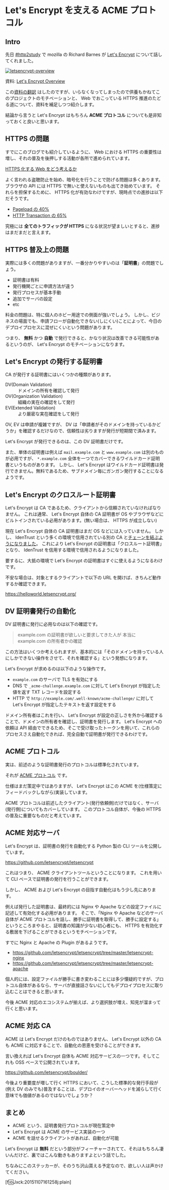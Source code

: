 # Let's Encrypt を支える ACME プロトコル

## Intro

先日 [#http2study](http://http2study.connpass.com/event/21161/) で mozilla の Richard Barnes が [Let's Encrypt](https://letsencrypt.org/) について話してくれました。


[![letsencrypt-overview](http://f.st-hatena.com/images/fotolife/J/Jxck/20151108/20151108135731.png?1446958884)](https://bifurcation.github.io/letsencrypt-overview/)



資料: [Let's Encrypt Overview](https://bifurcation.github.io/letsencrypt-overview/#/)

この[資料の翻訳](https://github.com/Jxck/letsencrypt-overview/blob/translation/index-ja.html) はしたのですが、いらなくなってしまったので供養もかねてこのプロジェクトのモチベーションと、 Web でおこっている HTTPS 推進のたどる道について、資料を補足しつつ紹介します。

結論から言うと Let's Encrypt はもちろん **ACME プロトコル** についても是非知っておくと良いと思います。


## HTTPS の問題

すでにこのブログでも紹介しているように、 Web における HTTPS の重要性は増し、それの普及を後押しする活動が各所で進められています。

[HTTPS 化する Web をどう考えるか](http://jxck.hatenablog.com/entry/web-over-https)

よく言われる盗聴防止を始め、暗号化を行うことで防げる問題は多くあります。ブラウザの API には HTTPS で無いと使えないものも出てき始めています。
それらを担保するために、 HTTPS 化が有効なわけですが、現時点での進捗は以下だそうです。

- [Pageload の 40%](https://telemetry.mozilla.org/new-pipeline/dist.html#!cumulative=0&end_date=2015-10-29&keys=__none__!__none__!__none__&max_channel_version=release%252F42&measure=HTTP_PAGELOAD_IS_SSL&min_channel_version=null&product=Firefox&sanitize=1&sort_keys=submissions&start_date=2015-10-29&table=0&trim=1&use_submission_date=0)
- [HTTP Transaction の 65%](https://telemetry.mozilla.org/new-pipeline/dist.html#!cumulative=0&end_date=2015-10-29&keys=__none__!__none__!__none__&max_channel_version=release%252F42&measure=HTTP_TRANSACTION_IS_SSL&min_channel_version=null&product=Firefox&sanitize=1&sort_keys=submissions&start_date=2015-10-29&table=0&trim=1&use_submission_date=0)

究極には **全てのトラフィックが HTTPS** になる状況が望ましいとすると、進捗はまだまだと言えます。


## HTTPS 普及上の問題

実際には多くの問題がありますが、一番分かりやすいのは「**証明書**」の問題でしょう。

- 証明書は有料
- 発行機関ごとに申請方法が違う
- 発行プロセスが基本手動
- 追加でサーバの設定
- etc


料金の問題は、特に個人のホビー用途での側面が強いでしょう。
しかし、ビジネスの場面でも、申請フローが自動化できない(しにくい)ことによって、今日のデプロイプロセスに混ぜにくいという問題があります。

つまり、 **無料** かつ **自動** で発行できると、かなり状況は改善できる可能性があるというのが、 Let's Encrypt のモチベーションになります。


## Let's Encrypt の発行する証明書

CA が発行する証明書にはいくつかの種類があります。

<dl>
  <dt>DV(Domain Validation)
  <dd>ドメインの所有を確認して発行
  <dt>OV(Organization Validation)
  <dd>組織の実在の確認をして発行
  <dt>EV(Extended Validation)
  <dd>より厳密な実在確認をして発行
</dl>


OV, EV は申請が複雑ですが、 DV は「申請者がそのドメインを持っているかどうか」を確認するだけなので、信頼性は劣りますが発行が短期間で済みます。

Let's Encrypt が発行できるのは、この DV 証明書だけです。


また、単体の証明書は例えば `mail.example.com` と `www.example.com` は別のものが必用ですが、 `*.example.com` 全体を一つでカバーできるワイルドカード証明書というものがあります。
しかし、 Let's Encrypt はワイルドカード証明書は発行できません。無料であるため、サブドメイン毎にガンガン発行することになるようです。


## Let's Encrypt のクロスルート証明書

Let's Encrypt は CA であるため、クライアントから信頼されていなければなりません。
これは通常、 Let's Encrypt 自体の CA 証明書が OS やブラウザなどにビルトインされている必用があります。(無い場合は、 HTTPS が成立しない)

現在 Let's Encrypt 自体の CA 証明書はまだ OS などには入っていません。
しかし、 IdenTrust という多くの環境で信用されている別の CA と[チェーンを結ぶようになりました](https://letsencrypt.org/2015/10/19/lets-encrypt-is-trusted.html)。
これにより Let's Encrypt の証明書は「クロスルート証明書」となり、 IdenTrust を信用する環境で信用されるようになりました。

要するに、大抵の環境で Let's Encrypt の証明書はすぐに使えるようになるわけです。

不安な場合は、対象とするクライアントで以下の URL を開けば、きちんど動作するか確認できます。

https://helloworld.letsencrypt.org/


## DV 証明書発行の自動化

DV 証明書に発行に必用なのは以下の確認です。

> example.com の証明書が欲しいと要求してきた人が
> 本当に example.com の所有者かの確認

この方法はいくつか考えられますが、基本的には「そのドメインを持っている人にしかできない操作をさせて、それを確認する」という発想になります。

Let's Encrypt が求めるのは以下のような操作です。

- `example.com` のサーバで TLS を有効にする
- DNS で `_acme-challenge.example.com` に対して Let's Encrypt が指定した値を返す TXT レコードを設定する
- HTTP で `http://example.com/.well-known/acme-challenge/` に対して Let's Encrypt が指定したテキストを返す設定をする

ドメイン所有者はこれを行い、 Let's Encrypt が設定の正しさを外から確認することで、ドメインの所有者を確認し、証明書を発行します。
Let's Encrypt への依頼は API 経由でできるため、そこで受け取ったトークンを用いて、これらのプロセスさえ自動化できれば、完全自動で証明書が発行できるわけです。


## ACME プロトコル

実は、前述のような証明書発行のプロトコルは標準化されています。


それが [ACME プロトコル](https://github.com/letsencrypt/acme-spec) です。


仕様はまだ策定中ではありますが、 Let's Encrypt はこの ACME を(仕様策定にフィードバックしながら)実装しています。

ACME プロトコルは前述したクライアント(発行依頼側)だけではなく、サーバ(発行側)についてもカバーしています。
このプロトコル自体が、今後の HTTPS の普及に重要なものだと考えています。



## ACME 対応サーバ

Let's Encrypt は、証明書の発行を自動化する Python 製の CLI ツールを公開しています。

https://github.com/letsencrypt/letsencrypt

これはつまり、 ACME クライアントツールということになります。
これを用いて CLI ベースで証明書の発行を行うことができます。

しかし、 ACME および Let's Encrypt の目指す自動化はもう少し先にあります。

例えば発行した証明書は、最終的には Nginx や Apache などの設定ファイルに記述して有効化する必用があります。
そこで、「Nginx や Apache などのサーバ自体が ACME プロトコルを話し、勝手に証明書を取得して、勝手に設定する」というところまやると、証明書の知識が少ない初心者にも、 HTTPS を有効化する敷居を下げることができるというモチベーションです。

すでに Nginx と Apache の Plugin があるようです。

- https://github.com/letsencrypt/letsencrypt/tree/master/letsencrypt-nginx
- https://github.com/letsencrypt/letsencrypt/tree/master/letsencrypt-apache


個人的には、設定ファイルが勝手に書き変わることには多少懐疑的ですが、プロトコル自体があるなら、サーバが直接話さないにしてもデプロイプロセスに取り込むことはできると思います。

今後 ACME 対応のエコシステムが揃えば、より選択肢が増え、知見が溜まって行くと思います。


## ACME 対応 CA

ACME は Let's Encrypt だけのものではありません、 Let's Encrypt 以外の CA も ACME に対応することで、自動化の恩恵を受けることができます。

言い換えれば Let's Encrypt 自体も ACME 対応サービスの一つです。そしてこれも OSS ベースで公開されています。

https://github.com/letsencrypt/boulder/

今後より重要度が増して行く HTTPS において、こうした標準的な発行手段が(例え DV のみでも)普及することは、デプロイのオーバーヘッドを減らして行く意味でも価値があるのではないでしょうか？


## まとめ

- ACME という、証明書発行プロトコルが現在策定中
- Let's Encrypt は ACME のサービス実装の一つ
- ACME を話せるクライアントがあれば、自動化が可能



Let's Encrypt は **無料** だという部分がフィーチャーされてて、それはもちろん凄いんだけど、裏ではこんな動きもありますよという話でした。


ちなみにこのステッカーが、そのうち沢山貰える予定なので、欲しい人は声かけてください。

[f:id:Jxck:20151107161258j:plain]
